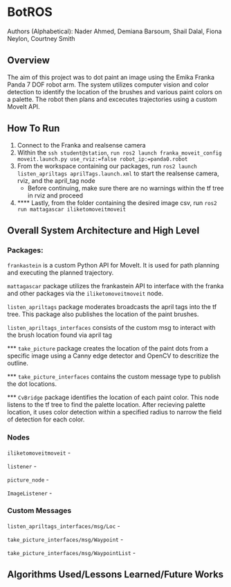 # BotROS 
Authors (Alphabetical): Nader Ahmed, Demiana Barsoum, Shail Dalal, Fiona Neylon, Courtney Smith

## Overview
The aim of this project was to dot paint an image using the Emika Franka Panda 7 DOF robot arm. The system utilizes computer vision and color detection to identify the location of the brushes and various paint colors on a palette. The robot then plans and excecutes trajectories using a custom MoveIt API. 

## How To Run
1. Connect to the Franka and realsense camera
2. Within the `ssh student@station`, `run ros2 launch franka_moveit_config moveit.launch.py use_rviz:=false robot_ip:=panda0.robot`
3. From the workspace containing our packages, run `ros2 launch listen_apriltags aprilTags.launch.xml` to start the realsense camera, rviz, and the april_tag node
    - Before continuing, make sure there are no warnings within the tf tree in rviz and proceed
4. **** Lastly, from the folder containing the desired image csv, run `ros2 run mattagascar iliketomoveitmoveit`

## Overall System Architecture and High Level 
### Packages:

`frankastein` is a custom Python API for MoveIt. It is used for path planning and executing the planned trajectory. 

`mattagascar` package utilizes the frankastein API to interface with the franka and other packages via the `iliketomoveitmoveit` node.

`listen_apriltags` package moderates broadcasts the april tags into the tf tree. This package also publishes the location of the paint brushes.

`listen_apriltags_interfaces` consists of the custom msg to interact with the brush location found via april tag

*** `take_picture` package creates the location of the paint dots from a specific image using a Canny edge detector and OpenCV to descritize the outline.

*** `take_picture_interfaces` contains the custom message type to publish the dot locations.

*** `CvBridge` package identifies the location of each paint color. This node listens to the tf tree to find the palette location. After recieving palette location, it uses color detection within a specified radius to narrow the field of detection for each color.

### Nodes

`iliketomoveitmoveit` - 

`listener` - 

`picture_node` - 

`ImageListener` -

### Custom Messages

`listen_apriltags_interfaces/msg/Loc` - 

`take_picture_interfaces/msg/Waypoint` -

`take_picture_interfaces/msg/WaypointList` -


## Algorithms Used/Lessons Learned/Future Works





